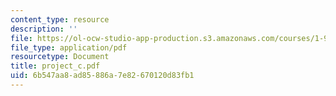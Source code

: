 ```yaml
---
content_type: resource
description: ''
file: https://ol-ocw-studio-app-production.s3.amazonaws.com/courses/1-978-from-nano-to-macro-introduction-to-atomistic-modeling-techniques-january-iap-2007/6b547aa8ad85886a7e82670120d83fb1_project_c.pdf
file_type: application/pdf
resourcetype: Document
title: project_c.pdf
uid: 6b547aa8-ad85-886a-7e82-670120d83fb1
---
```

